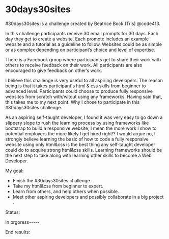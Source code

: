 # 30days30sites

#30days30sites is a challenge created by Beatrice Bock (Tris) @code413. 

In this challenge participants receive 30 email prompts for 30 days. Each day they get to create a website. Each promote includes an example website and a tutorial as a guideline to follow. Websites could be as simple or as complex depending on participant’s choice and level of expertise. 

There is a Facebook group where participants get to share their work with others to receive feedback on their work. All participants are also encouraged to give feedback on other’s work. 

I believe this challenge is very useful to all aspiring developers. The reason being is that it takes participant's html & css skills from beginner to advanced level. Participants could choose to produce fully responsive websites from scratch with/witout using any frameworks. Having said that, this takes me to my next point. Why I chose to participate in this #30days30sites challenge. 

As an aspiring self-taught developer, I found it was very easy to go down a slippery slope to rush the learning process by using frameworks like bootstrap to build a responsive website, I mean the more work I show to potential employers the more likely I get hired right!? I would argue no, I strongly believe learning the basic of how to code a fully responsive website using only  html&css is the best thing any self-taught developer could do to acquire strong html&css skills. Learning frameworks should be the next step to take along with learning other skills to become a Web Developer. 

My goal:

- Finish the #30days30sites challenge. 
- Take my html&css from beginner to expert. 
- Learn from others, and help others when possible.
- Meet other aspiring developers and possibly collaborate in a big project .

Status: 

In prgoress-----


End results:
